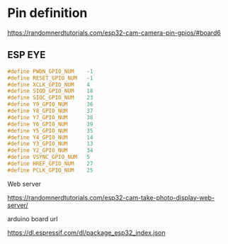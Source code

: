 # Pin definition 

https://randomnerdtutorials.com/esp32-cam-camera-pin-gpios/#board6


## ESP EYE 

```cpp
#define PWDN_GPIO_NUM    -1
#define RESET_GPIO_NUM   -1
#define XCLK_GPIO_NUM    4
#define SIOD_GPIO_NUM    18
#define SIOC_GPIO_NUM    23
#define Y9_GPIO_NUM      36
#define Y8_GPIO_NUM      37
#define Y7_GPIO_NUM      38
#define Y6_GPIO_NUM      39
#define Y5_GPIO_NUM      35
#define Y4_GPIO_NUM      14
#define Y3_GPIO_NUM      13
#define Y2_GPIO_NUM      34
#define VSYNC_GPIO_NUM   5
#define HREF_GPIO_NUM    27
#define PCLK_GPIO_NUM    25
```

Web server

https://randomnerdtutorials.com/esp32-cam-take-photo-display-web-server/

arduino board url

https://dl.espressif.com/dl/package_esp32_index.json
